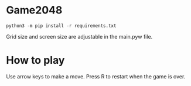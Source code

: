 # Game2048

```
python3 -m pip install -r requirements.txt
```

Grid size and screen size are adjustable in the main.pyw file.

# How to play
Use arrow keys to make a move.
Press R to restart when the game is over.
